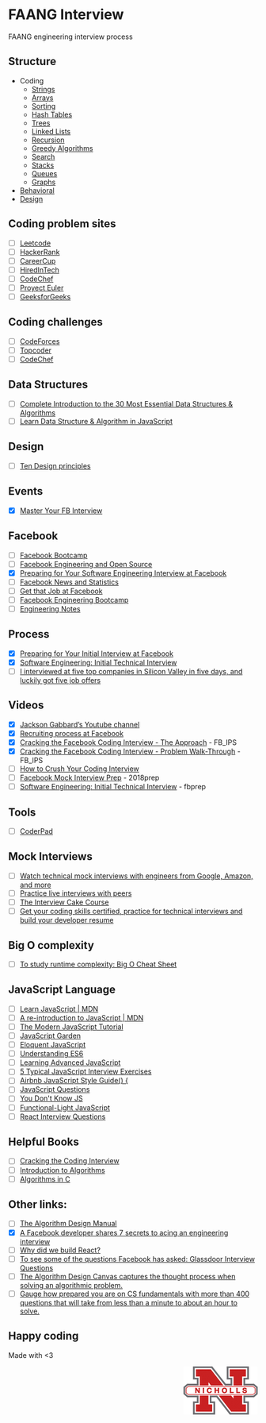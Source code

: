 # FAANG Interview
FAANG engineering interview process

## Structure
- Coding
  * [Strings](./CODING_STRINGS.md)
  * [Arrays](./CODING_ARRAYS.md)
  * [Sorting](./CODING_SORTING.md)
  * [Hash Tables](./CODING_HASH_TABLES.md)
  * [Trees](./CODING_TREES.md)
  * [Linked Lists](./CODING_LINKED_LISTS.md)
  * [Recursion](./CODING_RECURSION.md)
  * [Greedy Algorithms](./CODING_GREEDY_ALGORITHMS.md)
  * [Search](./CODING_SEARCH.md)
  * [Stacks](./CODING_STACKS.md)
  * [Queues](./CODING_QUEUES.md)
  * [Graphs](./CODING_GRAPHS.md)
- [Behavioral](./BEHAVIORAL.md)
- [Design](./DESIGN.md)

## Coding problem sites
- [ ] [Leetcode](https://leetcode.com/problemset/all)
- [ ] [HackerRank](https://www.hackerrank.com/interview/interview-preparation-kit)
- [ ] [CareerCup](https://www.careercup.com/page?pid=facebook-interview-questions)
- [ ] [HiredInTech](https://www.hiredintech.com/)
- [ ] [CodeChef](https://www.codechef.com/)
- [ ] [Proyect Euler](https://projecteuler.net/index.php)
- [ ] [GeeksforGeeks](https://www.geeksforgeeks.org/facebook-interview-preparation/)

## Coding challenges
- [ ] [CodeForces](https://codeforces.com)
- [ ] [Topcoder](https://www.topcoder.com)
- [ ] [CodeChef](https://www.codechef.com)

## Data Structures
- [ ] [Complete Introduction to the 30 Most Essential Data Structures & Algorithms](https://dev.to/iuliagroza/complete-introduction-to-the-30-most-essential-data-structures-algorithms-43kd)
- [ ] [Learn Data Structure & Algorithm in JavaScript](https://dev.to/edisonpebojots/data-structure-algorithm-chapter-01-2538)

## Design
- [ ] [Ten Design principles](https://docs.microsoft.com/en-us/azure/architecture/guide/design-principles)

## Events
- [x] [Master Your FB Interview](http://www.eventbrite.com/o/facebook-london-master-your-fb-interview-8037667565)

## Facebook
- [ ] [Facebook Bootcamp](https://www.businessinsider.com/inside-facebook-engineer-bootcamp-2016-3)
- [ ] [Facebook Engineering and Open Source](https://code.fb.com/tag/frontend/)
- [x] [Preparing for Your Software Engineering Interview at Facebook](https://www.facebook.com/careers/life/preparing-for-your-software-engineering-interview-at-facebook)
- [ ] [Facebook News and Statistics](https://newsroom.fb.com/)
- [ ] [Get that Job at Facebook](https://www.facebook.com/notes/facebook-engineering/get-that-job-at-facebook/10150964382448920)
- [ ] [Facebook Engineering Bootcamp](https://www.facebook.com/notes/facebook-engineering/facebook-engineering-bootcamp/177577963919/)
- [ ] [Engineering Notes](https://www.facebook.com/pg/Engineering/notes/)

## Process
- [x] [Preparing for Your Initial Interview at Facebook](https://www.facebook.com/careers/FEE-prep-initial)
- [x] [Software Engineering: Initial Technical Interview](https://www.facebook.com/careers/life/interview_prep_video/?token=gdHrKVHYSARPr81L88wQ3DU9VueyEqcnUzZSXOlp85dj3G4TMV7rkwPmPRQlBuAm&id=311151072319467)
- [ ] [I interviewed at five top companies in Silicon Valley in five days, and luckily got five job offers](https://medium.com/@XiaohanZeng/i-interviewed-at-five-top-companies-in-silicon-valley-in-five-days-and-luckily-got-five-job-offers-25178cf74e0f)

## Videos
- [x] [Jackson Gabbard’s Youtube channel](https://www.youtube.com/channel/UCcdCkJKXlRoXVD03eo-q8mQ)
- [x] [Recruiting process at Facebook](https://youtu.be/N233T0epWTs)
- [x] [Cracking the Facebook Coding Interview - The Approach](https://vimeo.com/interviewprepsession/theapproach) - FB_IPS
- [x] [Cracking the Facebook Coding Interview - Problem Walk-Through](https://vimeo.com/interviewprepsession/problemwalkthrough) - FB_IPS
- [ ] [How to Crush Your Coding Interview](https://www.facebook.com/Engineering/videos/10152735777427200/?v=10152735777427200)
- [ ] [Facebook Mock Interview Prep](https://vimeo.com/275298962) - 2018prep
- [ ] [Software Engineering: Initial Technical Interview](https://vimeo.com/357608978) - fbprep

## Tools
- [ ] [CoderPad](https://coderpad.io/)

## Mock Interviews
- [ ] [Watch technical mock interviews with engineers from Google, Amazon, and more](https://interviewing.io/recordings)
- [ ] [Practice live interviews with peers](https://www.pramp.com)
- [ ] [The Interview Cake Course](https://www.interviewcake.com/table-of-contents)
- [ ] [Get your coding skills certified, practice for technical interviews and build your developer resume](https://codesignal.com/developers)

## Big O complexity
- [ ] [To study runtime complexity: Big O Cheat Sheet](https://www.interviewcake.com/article/python/big-o-notation-time-and-space-complexity)

## JavaScript Language
- [ ] [Learn JavaScript | MDN](https://developer.mozilla.org/en-US/Learn/JavaScript)
- [ ] [A re-introduction to JavaScript | MDN](https://developer.mozilla.org/en-US/docs/Web/JavaScript/A_re-introduction_to_JavaScript)
- [ ] [The Modern JavaScript Tutorial](http://javascript.info)
- [ ] [JavaScript Garden](http://bonsaiden.github.io/JavaScript-Garden)
- [ ] [Eloquent JavaScript](https://eloquentjavascript.net)
- [ ] [Understanding ES6](https://leanpub.com/understandinges6/read)
- [ ] [Learning Advanced JavaScript](http://ejohn.org/apps/learn)
- [ ] [5 Typical JavaScript Interview Exercises](https://www.sitepoint.com/5-typical-javascript-interview-exercises/)
- [ ] [Airbnb JavaScript Style Guide() {](https://github.com/airbnb/javascript)
- [ ] [JavaScript Questions](https://github.com/lydiahallie/javascript-questions)
- [ ] [You Don't Know JS](https://github.com/getify/You-Dont-Know-JS)
- [ ] [Functional-Light JavaScript](https://github.com/getify/Functional-Light-JS)
- [ ] [React Interview Questions](https://github.com/sudheerj/reactjs-interview-questions)

## Helpful Books
- [ ] [Cracking the Coding Interview](https://www.amazon.com/dp/0984782850/)
- [ ] [Introduction to Algorithms](https://www.amazon.com/dp/0262033844)
- [ ] [Algorithms in C](https://www.amazon.com/Algorithms-Parts-1-5-Bundle-Fundamentals/dp/0201756080)

## Other links:
- [ ] [The Algorithm Design Manual](http://www.amazon.com/Algorithm-Design-Manual-Steve-Skiena/dp/0387948600)
- [x] [A Facebook developer shares 7 secrets to acing an engineering interview](https://www.businessinsider.com/how-to-prepare-for-facebook-engineering-interview-2016-3)
- [ ] [Why did we build React?](https://reactjs.org/blog/2013/06/05/why-react.html)
- [ ] [To see some of the questions Facebook has asked: Glassdoor Interview Questions](https://www.glassdoor.com/Interview/Facebook-Software-Engineer-Interview-Questions-EI_IE40772.0,8_KO9,26.htm?sort.sortType=RD&sort.ascending=false)
- [ ] [The Algorithm Design Canvas captures the thought process when solving an
algorithmic problem. ](https://www.hiredintech.com/classrooms/algorithm-design/lesson/78)
- [ ] [Gauge how prepared you are on CS fundamentals with more than 400 questions that
will take from less than a minute to about an hour to solve. ](https://www.interviewbit.com/)

## Happy coding
Made with <3

<img width="150px" src="https://github.com/jdnichollsc/jdnichollsc.github.io/blob/master/assets/nicholls.png?raw=true" align="right">
